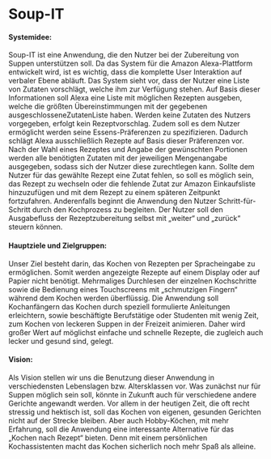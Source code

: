 # Soup-IT

#### Systemidee:

Soup-IT ist eine Anwendung, die den Nutzer bei der Zubereitung von Suppen unterstützen soll. Da das System für die Amazon Alexa-Plattform entwickelt wird, ist es wichtig, dass die komplette User Interaktion auf verbaler Ebene abläuft.
Das System sieht vor, dass der Nutzer eine Liste von Zutaten vorschlägt, welche ihm zur Verfügung stehen. Auf Basis dieser Informationen soll Alexa eine Liste mit möglichen Rezepten ausgeben, welche die größten Übereinstimmungen mit der gegebenen ausgeschlosseneZutatenListe haben.
Werden keine Zutaten des Nutzers vorgegeben, erfolgt kein Rezeptvorschlag. Zudem soll es dem Nutzer ermöglicht werden seine Essens-Präferenzen zu spezifizieren. Dadurch schlägt Alexa ausschließlich Rezepte auf Basis dieser Präferenzen vor.
Nach der Wahl eines Rezeptes und Angabe der gewünschten Portionen werden alle benötigten Zutaten mit der jeweiligen Mengenangabe ausgegeben, sodass sich der Nutzer diese zurechtlegen kann. Sollte dem Nutzer für das gewählte Rezept eine Zutat fehlen, so soll es möglich sein, das Rezept zu wechseln oder die fehlende Zutat zur Amazon Einkaufsliste hinzuzufügen und mit dem Rezept zu einem späteren Zeitpunkt fortzufahren. Anderenfalls beginnt die Anwendung den Nutzer Schritt-für-Schritt durch den Kochprozess zu begleiten. Der Nutzer soll den Ausgabefluss der Rezeptzubereitung selbst mit „weiter“ und „zurück“ steuern können.

#### Hauptziele und Zielgruppen:

Unser Ziel besteht darin, das Kochen von Rezepten per Spracheingabe zu ermöglichen. Somit werden angezeigte Rezepte auf einem Display oder auf Papier nicht benötigt. Mehrmaliges Durchlesen der einzelnen Kochschritte sowie die Bedienung eines Touchscreens mit „schmutzigen Fingern“ während dem Kochen werden überflüssig. Die Anwendung soll Kochanfängern das Kochen durch speziell formulierte Anleitungen erleichtern, sowie beschäftigte Berufstätige oder Studenten mit wenig Zeit, zum Kochen von leckeren Suppen in der Freizeit animieren. Daher wird großer Wert auf möglichst einfache und schnelle Rezepte, die zugleich auch lecker und gesund sind, gelegt.

#### Vision:

Als Vision stellen wir uns die Benutzung dieser Anwendung in verschiedensten Lebenslagen bzw. Altersklassen vor. Was zunächst nur für Suppen möglich sein soll, könnte in Zukunft auch für verschiedene andere Gerichte angewandt werden. Vor allem in der heutigen Zeit, die oft recht stressig und hektisch ist, soll das Kochen von eigenen, gesunden Gerichten nicht auf der Strecke bleiben. Aber auch Hobby-Köchen, mit mehr Erfahrung, soll die Anwendung eine interessante Alternative für das „Kochen nach Rezept“ bieten. Denn mit einem persönlichen Kochassistenten macht das Kochen sicherlich noch mehr Spaß als alleine.
